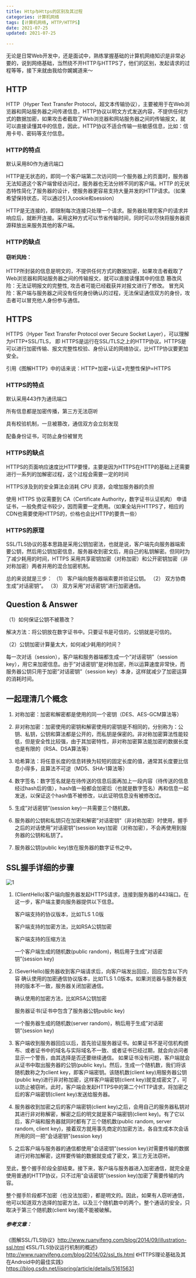```yaml
---
title: Http与Https的区别及其过程
categories: 计算机网络
tags: [计算机网络, HTTP/HTTPS]
date: 2021-07-25  
updated: 2021-07-25

---
```


无论是日常Web开发中，还是面试中，熟练掌握基础的计算机网络知识是非常必要的，说到网络基础，当然绕不开HTTP与HTTPS了，他们的区别，发起请求的过程等等，接下来就由我给你娓娓道来～

## HTTP

HTTP（Hyper Text Transfer Protocol，超文本传输协议），主要被用于在Web浏览器和网站服务器之间传递信息，HTTP协议以明文方式发送内容，不提供任何方式的数据加密，如果攻击者截取了Web浏览器和网站服务器之间的传输报文，就可以直接读懂其中的信息，因此，HTTP协议不适合传输一些敏感信息，比如：信用卡号、密码等支付信息。

### HTTP的特点

默认采用80作为通讯端口

HTTP是无状态的，即同一个客户端第二次访问同一个服务器上的页面时，服务器无法知道这个客户端曾经访问过，服务器也无法分辨不同的客户端。HTTP 的无状态特性简化了服务器的设计，使服务器更容易支持大量并发的HTTP请求。（如果希望保持状态，可以通过引入cookie和session）

HTTP是无连接的，即限制每次连接只处理一个请求。服务器处理完客户的请求并响应后，就断开连接。采用这种方式可以节省传输时间，同时可以尽快将服务器资源释放出来服务其他的客户端。

### HTTP的缺点

#### 窃听风险：

HTTP所封装的信息是明文的，不提供任何方式的数据加密，如果攻击者截取了Web浏览器和网站服务器之间的传输报文，就可以直接读懂其中的信息
篡改风险：无法证明报文的完整性, 攻击者可能已经截获并对报文进行了修改。
冒充风险：客户端与服务器之间没有任何身份确认的过程，无法保证通信双方的身份，攻击者可以冒充他人身份参与通信。

## HTTPS
HTTPS（Hyper Text Transfer Protocol over Secure Socket Layer），可以理解为HTTP+SSL/TLS， 即 HTTPS是运行在SSL/TLS之上的HTTP协议。HTTPS是可以进行加密传输、报文完整性校验、身份认证的网络协议，比HTTP协议要更加安全。

引用《图解HTTP》中的话来说：HTTP+加密+认证+完整性保护=HTTPS

### HTTPS的特点

默认采用443作为通讯端口

所有信息都是加密传播，第三方无法窃听

具有校验机制，一旦被篡改，通信双方会立刻发现

配备身份证书，可防止身份被冒充

### HTTPS的缺点

HTTPS的页面响应速度比HTTP要慢，主要是因为HTTPS在HTTP的基础上还需要进行一系列的加解密过程，这个过程会需要一定的时间

HTTPS涉及到的安全算法会消耗 CPU 资源，会增加服务器的负担

使用 HTTPS 协议需要到 CA（Certificate Authority，数字证书认证机构） 申请证书，一般免费证书较少，因而需要一定费用。（如果全站升HTTPS了，相应的CDN也需要使用HTTPS的，价格也会比HTTP的要贵一些）

### HTTPS的原理

SSL/TLS协议的基本思路是采用公钥加密法，也就是说，客户端先向服务器端索要公钥，然后用公钥加密信息，服务器收到密文后，用自己的私钥解密。但同时为了减少耗用的时间，HTTPS 采用共享密钥加密（对称加密）和公开密钥加密（非对称加密）两者并用的混合加密机制。

总的来说就是三步：
（1） 客户端向服务器端索要并验证公钥。
（2） 双方协商生成”对话密钥”。
（3） 双方采用”对话密钥”进行加密通信。

## Question & Answer

（1）如何保证公钥不被篡改？

解决方法：将公钥放在数字证书中。只要证书是可信的，公钥就是可信的。

（2）公钥加密计算量太大，如何减少耗用的时间？

每一次对话（session），客户端和服务器端都生成一个”对话密钥”（session key），用它来加密信息。由于”对话密钥”是对称加密，所以运算速度非常快，而服务器公钥只用于加密”对话密钥”（session key）本身，这样就减少了加密运算的消耗时间。

## 一起理清几个概念

1. 对称加密：加密和解密都是使用的同一个密钥（DES、AES-GCM算法等）

2. 非对称加密：加密使用的密钥和解密使用的密钥是不相同的，分别称为：公钥、私钥，公钥和算法都是公开的，而私钥是保密的。非对称加密算法性能较低，但是安全性比较强，由于其加密特性，非对称加密算法能加密的数据长度也是有限的（RSA、DSA算法等）

3. 哈希算法：将任意长度的信息转换为较短的固定长度的值，通常其长度要比信息小得多，且算法不可逆（MD5、SHA-1算法等）

4. 数字签名：数字签名就是在待传送的信息后面再加上一段内容（待传送的信息经过hash后的值），hash值一般都会加密后（也就是数字签名）再和信息一起发送，以保证这个hash值不被修改，以此证明信息没有被修改过。
   
5. 生成”对话密钥”(session key)一共需要三个随机数。
   
6. 服务器的公钥和私钥只在加密和解密”对话密钥”（非对称加密）时使用，握手之后的对话使用”对话密钥”(session key)加密（对称加密），不会再使用到服务器的公钥和私钥了。

7. 服务器公钥(public key)放在服务器的数字证书之中。

## SSL握手详细的步骤

![1](https://moodle-img-video.oss-cn-zhangjiakou.aliyuncs.com/sakaay/sll.png?x-oss-process=style/suolue)

1. (ClientHello)客户端向服务器发起HTTPS请求，连接到服务器的443端口。在这一步，客户端主要向服务器提供以下信息。

    客户端支持的协议版本，比如TLS 1.0版

    客户端支持的加密方法，比如RSA公钥加密

    客户端支持的压缩方法

    一个客户端生成的随机数(public random)，稍后用于生成”对话密钥”(session key)

2. (SeverHello)服务器收到客户端请求后，向客户端发出回应，回应包含以下内容
确认使用的加密通信协议版本，比如TLS 1.0版本。如果浏览器与服务器支持的版本不一致，服务器关闭加密通信。

    确认使用的加密方法，比如RSA公钥加密

    服务器证书(证书中包含了服务器公钥public key)

    一个服务器生成的随机数(server random)，稍后用于生成”对话密钥”(session key)

3. 客户端收到服务器回应以后，首先验证服务器证书。如果证书不是可信机构颁布、或者证书中的域名与实际域名不一致、或者证书已经过期，就会向访问者显示一个警告，由其选择是否还要继续通信。
如果证书没有问题，客户端就会从证书中取出服务器的公钥(public key)。然后，生成一个随机数，我们将该随机数称之为client key，即客户端密钥。该随机数(client key)用服务器公钥(public key)进行非对称加密，这样客户端密钥(client key)就变成密文了，可以防止被窃听。此时，客户端会发起HTTPS中的第二个HTTP请求，将加密之后的客户端密钥(client key)发送给服务器。

4. 服务器收到加密之后的客户端密钥(client key)之后，会用自己的服务器私钥对其进行非对称解密，解密之后的明文就是客户端密钥(client key)。有了它以后，客户端和服务器就同时都有了三个随机数(public random, server random, client key)，接着双方就用事先商定的加密方法，各自生成本次会话所用的同一把”会话密钥”(session key)

5. 之后客户端与服务器的通信都使用”会话密钥”(session key)对需要传输的数据进行对称加解密，这样要传输的数据就变成了密文，第三方无法窃听。

至此，整个握手阶段全部结束。接下来，客户端与服务器进入加密通信，就完全是使用普通的HTTP协议，只不过用”会话密钥”(session key)加密了需要传输的内容。

整个握手阶段都不加密（也没法加密），都是明文的。因此，如果有人窃听通信，他可以知道双方选择的加密方法，以及三个随机数中的两个。整个通话的安全，只取决于第三个随机数(client key)能不能被破解。

##### 参考文章：
《图解SSL/TLS协议》http://www.ruanyifeng.com/blog/2014/09/illustration-ssl.html
《SSL/TLS协议运行机制的概述》http://www.ruanyifeng.com/blog/2014/02/ssl_tls.html
《HTTPS理论基础及其在Android中的最佳实践》https://blog.csdn.net/iispring/article/details/51615631